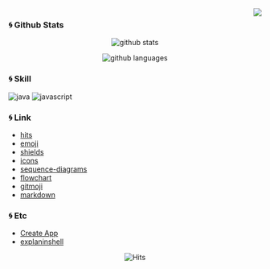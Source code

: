 <div align='right'>
  <img src='https://komarev.com/ghpvc/?username=kangbokki&&color=brightgreen' align='right'>
</div>



### :cyclone: Github Stats
<div align='center'>

![github stats](https://github-readme-stats.vercel.app/api?username=kangbokki&show_icons=ture&theme=dark)
</div>
<div align='center'>

![github languages](https://github-readme-stats.vercel.app/api/top-langs/?username=kangbokki&langs_count=5&theme=dark&layout=compact)
</div>

### :cyclone: Skill
![java](https://img.shields.io/badge/java-%E2%98%85%E2%98%86%E2%98%86%E2%98%86%E2%98%86-blue?style=flat-square&logo=java)
![javascript](https://img.shields.io/badge/javascript-%E2%98%85%E2%98%86%E2%98%86%E2%98%86%E2%98%86-yellow?style=flat-square&logo=javascript)



### :cyclone: Link
 * [hits](https://hits.seeyoufarm.com/)  
 * [emoji](https://www.webfx.com/tools/emoji-cheat-sheet/)  
 * [shields](https://shields.io/)
 * [icons](https://simpleicons.org/)
 * [sequence-diagrams](https://bramp.github.io/js-sequence-diagrams/)
 * [flowchart](http://flowchart.js.org/)
 * [gitmoji](https://gitmoji.dev/)
 * [markdown](https://www.markdownguide.org/)
  
### :cyclone: Etc  
 * [Create App](https://createapp.dev/)  
 * [explaninshell](https://explainshell.com/)

<div align='center'>

![Hits](https://hits.seeyoufarm.com/api/count/incr/badge.svg?url=https%3A%2F%2Fgithub.com%2Fkangbokki%2Fhit-counter&count_bg=%2379C83D&title_bg=%23555555&icon=&icon_color=%23E7E7E7&title=hits&edge_flat=false)
</div>
